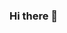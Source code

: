 ### Hi there 👋

<!--
**devj07/devj07** is a ✨ _special_ ✨ repository because its `README.md` (this file) appears on your GitHub profile.

\this is my portfolio
